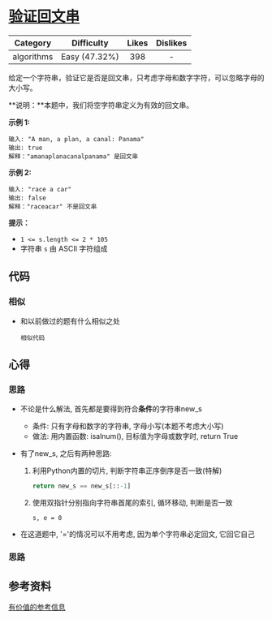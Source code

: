 # [验证回文串](https://leetcode-cn.com/problems/valid-palindrome/description/)

|  Category  |  Difficulty   | Likes | Dislikes |
| :--------: | :-----------: | :---: | :------: |
| algorithms | Easy (47.32%) |  398  |    -     |


给定一个字符串，验证它是否是回文串，只考虑字母和数字字符，可以忽略字母的大小写。

**说明：**本题中，我们将空字符串定义为有效的回文串。

 

**示例 1:**

```
输入: "A man, a plan, a canal: Panama"
输出: true
解释："amanaplanacanalpanama" 是回文串
```

**示例 2:**

```
输入: "race a car"
输出: false
解释："raceacar" 不是回文串
```

 

**提示：**

- `1 <= s.length <= 2 * 105`
- 字符串 `s` 由 ASCII 字符组成



## 代码

### 相似



* 和以前做过的题有什么相似之处

  ```
  相似代码
  ```








## 心得

### 思路

* 不论是什么解法, 首先都是要得到符合**条件**的字符串new_s
  * 条件: 只有字母和数字的字符串, 字母小写(本题不考虑大小写)
  * 做法: 用内置函数: isalnum(), 目标值为字母或数字时, return True

* 有了new_s, 之后有两种思路:

  1. 利用Python内置的切片, 判断字符串正序倒序是否一致(特解)

     ```python
     return new_s == new_s[::-1]
     ```

  2. 使用双指针分别指向字符串首尾的索引, 循环移动, 判断是否一致

     ```
     s, e = 0
     ```


* 在这道题中, '='的情况可以不用考虑, 因为单个字符串必定回文, 它回它自己





### 思路





## 参考资料

[有价值的参考信息](https://leetcode-cn.com/)